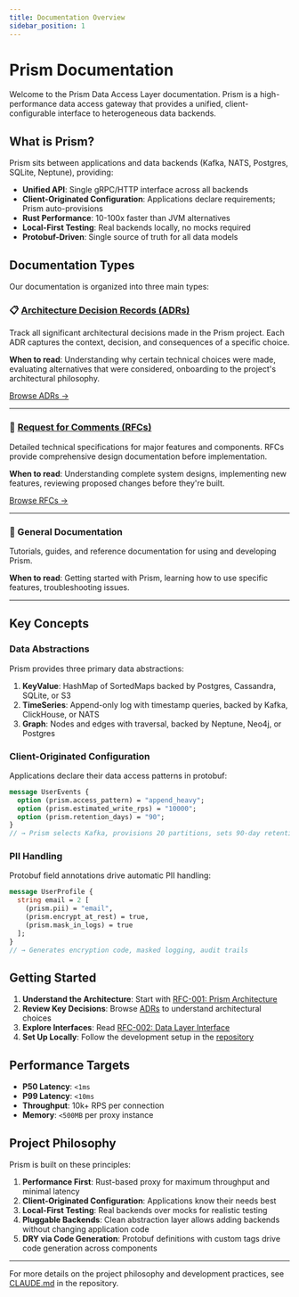 ```yaml
---
title: Documentation Overview
sidebar_position: 1
---
```


# Prism Documentation

Welcome to the Prism Data Access Layer documentation. Prism is a high-performance data access gateway that provides a unified, client-configurable interface to heterogeneous data backends.

## What is Prism?

Prism sits between applications and data backends (Kafka, NATS, Postgres, SQLite, Neptune), providing:

- **Unified API**: Single gRPC/HTTP interface across all backends
- **Client-Originated Configuration**: Applications declare requirements; Prism auto-provisions
- **Rust Performance**: 10-100x faster than JVM alternatives
- **Local-First Testing**: Real backends locally, no mocks required
- **Protobuf-Driven**: Single source of truth for all data models

## Documentation Types

Our documentation is organized into three main types:

### 📋 [Architecture Decision Records (ADRs)](/adr)

Track all significant architectural decisions made in the Prism project. Each ADR captures the context, decision, and consequences of a specific choice.

**When to read**: Understanding why certain technical choices were made, evaluating alternatives that were considered, onboarding to the project's architectural philosophy.

[Browse ADRs →](/adr)

---

### 📐 [Request for Comments (RFCs)](/rfc)

Detailed technical specifications for major features and components. RFCs provide comprehensive design documentation before implementation.

**When to read**: Understanding complete system designs, implementing new features, reviewing proposed changes before they're built.

[Browse RFCs →](/rfc)

---

### 📖 General Documentation

Tutorials, guides, and reference documentation for using and developing Prism.

**When to read**: Getting started with Prism, learning how to use specific features, troubleshooting issues.

---

## Key Concepts

### Data Abstractions

Prism provides three primary data abstractions:

1. **KeyValue**: HashMap of SortedMaps backed by Postgres, Cassandra, SQLite, or S3
2. **TimeSeries**: Append-only log with timestamp queries, backed by Kafka, ClickHouse, or NATS
3. **Graph**: Nodes and edges with traversal, backed by Neptune, Neo4j, or Postgres

### Client-Originated Configuration

Applications declare their data access patterns in protobuf:

```protobuf
message UserEvents {
  option (prism.access_pattern) = "append_heavy";
  option (prism.estimated_write_rps) = "10000";
  option (prism.retention_days) = "90";
}
// → Prism selects Kafka, provisions 20 partitions, sets 90-day retention
```

### PII Handling

Protobuf field annotations drive automatic PII handling:

```protobuf
message UserProfile {
  string email = 2 [
    (prism.pii) = "email",
    (prism.encrypt_at_rest) = true,
    (prism.mask_in_logs) = true
  ];
}
// → Generates encryption code, masked logging, audit trails
```

## Getting Started

1. **Understand the Architecture**: Start with [RFC-001: Prism Architecture](/rfc/RFC-001-prism-architecture)
2. **Review Key Decisions**: Browse [ADRs](/adr) to understand architectural choices
3. **Explore Interfaces**: Read [RFC-002: Data Layer Interface](/rfc/RFC-002-data-layer-interface)
4. **Set Up Locally**: Follow the development setup in the [repository](https://github.com/jrepp/prism-data-layer)

## Performance Targets

- **P50 Latency**: `<1ms`
- **P99 Latency**: `<10ms`
- **Throughput**: 10k+ RPS per connection
- **Memory**: `<500MB` per proxy instance

## Project Philosophy

Prism is built on these principles:

1. **Performance First**: Rust-based proxy for maximum throughput and minimal latency
2. **Client-Originated Configuration**: Applications know their needs best
3. **Local-First Testing**: Real backends over mocks for realistic testing
4. **Pluggable Backends**: Clean abstraction layer allows adding backends without changing application code
5. **DRY via Code Generation**: Protobuf definitions with custom tags drive code generation across components

---

For more details on the project philosophy and development practices, see [CLAUDE.md](https://github.com/jrepp/prism-data-layer/blob/main/CLAUDE.md) in the repository.
